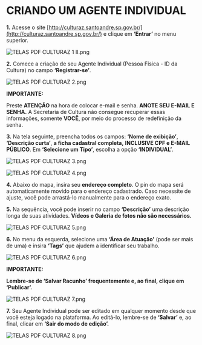 # CRIANDO UM AGENTE INDIVIDUAL

**1.**      Acesse o site [http://culturaz.santoandre.sp.gov.br/](http://culturaz.santoandre.sp.gov.br/) e clique em **‘Entrar’** no menu superior.

![TELAS PDF CULTURAZ 1 II.png](file:///C:/Users/break/AppData/Local/Packages/oice_16_974fa576_32c1d314_1798/AC/Temp/msohtmlclip1/01/clip_image002.gif)

**2.**      Comece a criação de seu Agente Individual \(Pessoa Física - ID da Cultura\) no campo **‘Registrar-se’**.

![TELAS PDF CULTURAZ 2.png](file:///C:/Users/break/AppData/Local/Packages/oice_16_974fa576_32c1d314_1798/AC/Temp/msohtmlclip1/01/clip_image004.gif)

**IMPORTANTE:**

Preste **ATENÇÃO** na hora de colocar e-mail e senha. **ANOTE SEU E-MAIL E SENHA.** A Secretaria de Cultura não consegue recuperar essas informações, somente **VOCÊ**, por meio do processo de redefinição da senha.

**3.**      Na tela seguinte, preencha todos os campos: **‘Nome de exibição’**, **‘Descrição curta’**, **a ficha cadastral completa,** **INCLUSIVE CPF e E-MAIL PÚBLICO**. Em **‘Selecione um Tipo’**, escolha a opção **‘INDIVIDUAL’**.

![TELAS PDF CULTURAZ 3.png](file:///C:/Users/break/AppData/Local/Packages/oice_16_974fa576_32c1d314_1798/AC/Temp/msohtmlclip1/01/clip_image006.gif)

![TELAS PDF CULTURAZ 4.png](file:///C:/Users/break/AppData/Local/Packages/oice_16_974fa576_32c1d314_1798/AC/Temp/msohtmlclip1/01/clip_image008.gif)

**4.**      Abaixo do mapa, insira seu **endereço completo**. O pin do mapa será automaticamente movido para o endereço cadastrado. Caso necessite de ajuste, você pode arrastá-lo manualmente para o endereço exato.

**5.**      Na sequência, você pode inserir no campo **‘Descrição’** uma descrição longa de suas atividades. **Vídeos e Galeria de fotos não são necessários.**

![TELAS PDF CULTURAZ 5.png](file:///C:/Users/break/AppData/Local/Packages/oice_16_974fa576_32c1d314_1798/AC/Temp/msohtmlclip1/01/clip_image010.gif)

**6.**      No menu da esquerda, selecione uma **‘Área de Atuação’** \(pode ser mais de uma\) e insira **‘Tags’** que ajudem a identificar seu trabalho.

![TELAS PDF CULTURAZ 6.png](file:///C:/Users/break/AppData/Local/Packages/oice_16_974fa576_32c1d314_1798/AC/Temp/msohtmlclip1/01/clip_image012.gif)

**IMPORTANTE:**

**Lembre-se de ‘Salvar Racunho’ frequentemente e, ao final, clique em ‘Publicar’.**

![TELAS PDF CULTURAZ 7.png](file:///C:/Users/break/AppData/Local/Packages/oice_16_974fa576_32c1d314_1798/AC/Temp/msohtmlclip1/01/clip_image014.gif)

**7.**      Seu Agente Individual pode ser editado em qualquer momento desde que você esteja logado na plataforma. Ao editá-lo, lembre-se de **‘Salvar’** e, ao final, clicar em **‘Sair do modo de edição’.**

![TELAS PDF CULTURAZ 8.png](file:///C:/Users/break/AppData/Local/Packages/oice_16_974fa576_32c1d314_1798/AC/Temp/msohtmlclip1/01/clip_image016.gif)

